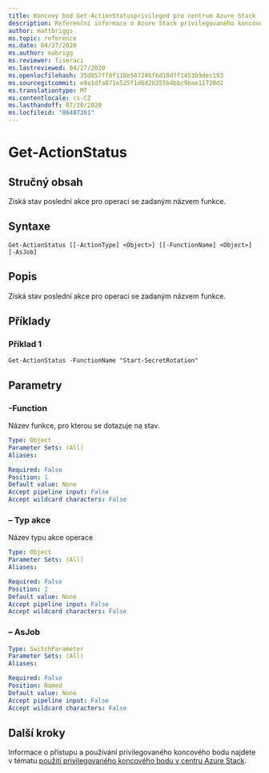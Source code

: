 ```yaml
---
title: Koncový bod Get-ActionStatusprivileged pro centrum Azure Stack
description: Referenční informace o Azure Stack privilegovaného koncového bodu prostředí PowerShell – Get-ActionStatus
author: mattbriggs
ms.topic: reference
ms.date: 04/27/2020
ms.author: mabrigg
ms.reviewer: fiseraci
ms.lastreviewed: 04/27/2020
ms.openlocfilehash: 35d857ff8f118e587246f6d10d7f1453b9dec193
ms.sourcegitcommit: e9a1dfa871e525f1d6d2b355b4bbc9bae11720d2
ms.translationtype: MT
ms.contentlocale: cs-CZ
ms.lasthandoff: 07/20/2020
ms.locfileid: "86487261"
---
```

# <a name="get-actionstatus"></a>Get-ActionStatus

## <a name="synopsis"></a>Stručný obsah
Získá stav poslední akce pro operaci se zadaným názvem funkce.

## <a name="syntax"></a>Syntaxe

```
Get-ActionStatus [[-ActionType] <Object>] [[-FunctionName] <Object>] [-AsJob]
```

## <a name="description"></a>Popis
Získá stav poslední akce pro operaci se zadaným názvem funkce.

## <a name="examples"></a>Příklady

### <a name="example-1"></a>Příklad 1
```
Get-ActionStatus -FunctionName "Start-SecretRotation"
```

## <a name="parameters"></a>Parametry

### <a name="-functionname"></a>-Function
Název funkce, pro kterou se dotazuje na stav.

```yaml
Type: Object
Parameter Sets: (All)
Aliases:

Required: False
Position: 1
Default value: None
Accept pipeline input: False
Accept wildcard characters: False
```

### <a name="-actiontype"></a>– Typ akce
Název typu akce operace

```yaml
Type: Object
Parameter Sets: (All)
Aliases:

Required: False
Position: 2
Default value: None
Accept pipeline input: False
Accept wildcard characters: False
```

### <a name="-asjob"></a>– AsJob


```yaml
Type: SwitchParameter
Parameter Sets: (All)
Aliases:

Required: False
Position: Named
Default value: None
Accept pipeline input: False
Accept wildcard characters: False
```

## <a name="next-steps"></a>Další kroky

Informace o přístupu a používání privilegovaného koncového bodu najdete v tématu [použití privilegovaného koncového bodu v centru Azure Stack](../../operator/azure-stack-privileged-endpoint.md).

